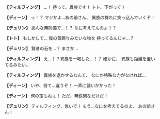 
**【ティルフィング】**
…！
待って、異族です！
トト、下がって！

**【ディーン】**
っ！？
マジかよ…あの爺さん、
異族の群れに突っ込んでいくぞ！

**【デュリン】**
あんな無防備で…！？
なに考えてんのよ！？

**【トト】**
もしかして…
僕の首飾りみたいな物を
持ってるんじゃ…？

**【デュリン】**
賢者の石を…？
まさか…

**【ティルフィング】**
え…！？異族を一喝した…！？
確かに、
異族も距離を置いてるみたい…

**【ティルフィング】**
異族を退かせるなんて、
なにか特殊な力がなければ…

**【ディーン】**
いや、待て…違うぞ！
一斉に襲いかかった！

**【ディーン】**
何の策もねぇ！
ただ、無鉄砲なだけだ！

**【デュリン】**
ティルフィング、急いで！
もう…なにを考えてるのよ、
あの爺さん！